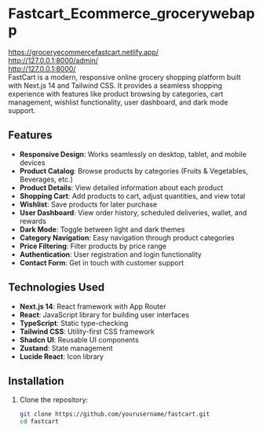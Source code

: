 # Fastcart_Ecommerce_grocerywebapp
https://groceryecommercefastcart.netlify.app/ <br>
http://127.0.0.1:8000/admin/ <br>
http://127.0.0.1:8000/ <br>
FastCart is a modern, responsive online grocery shopping platform built with Next.js 14 and Tailwind CSS. It provides a seamless shopping experience with features like product browsing by categories, cart management, wishlist functionality, user dashboard, and dark mode support.

## Features

- **Responsive Design**: Works seamlessly on desktop, tablet, and mobile devices
- **Product Catalog**: Browse products by categories (Fruits & Vegetables, Beverages, etc.)
- **Product Details**: View detailed information about each product
- **Shopping Cart**: Add products to cart, adjust quantities, and view total
- **Wishlist**: Save products for later purchase
- **User Dashboard**: View order history, scheduled deliveries, wallet, and rewards
- **Dark Mode**: Toggle between light and dark themes
- **Category Navigation**: Easy navigation through product categories
- **Price Filtering**: Filter products by price range
- **Authentication**: User registration and login functionality
- **Contact Form**: Get in touch with customer support

## Technologies Used

- **Next.js 14**: React framework with App Router
- **React**: JavaScript library for building user interfaces
- **TypeScript**: Static type-checking
- **Tailwind CSS**: Utility-first CSS framework
- **Shadcn UI**: Reusable UI components
- **Zustand**: State management
- **Lucide React**: Icon library

## Installation

1. Clone the repository:
   ```bash
   git clone https://github.com/yourusername/fastcart.git
   cd fastcart
